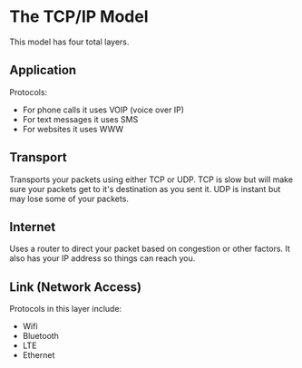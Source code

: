 # The TCP/IP Model

This model has four total layers.

## Application

Protocols:
- For phone calls it uses VOIP (voice over IP)
- For text messages it uses SMS
- For websites it uses WWW 


## Transport

Transports your packets using either TCP or UDP.
TCP is slow but will make sure your packets get to it's destination as you sent it. UDP is instant but may lose some of your packets.

## Internet

Uses a router to direct your packet based on congestion or other factors. It also has your IP address so things can reach you.

## Link (Network Access)

Protocols in this layer include:

- Wifi
- Bluetooth
- LTE
- Ethernet

